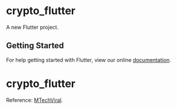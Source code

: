 # crypto_flutter

A new Flutter project.

## Getting Started

For help getting started with Flutter, view our online
[documentation](https://flutter.io/).
# crypto_flutter
Reference: [MTechViral](https://www.youtube.com/watch?v=I2AgSDAEZSE&feature=youtu.be).
